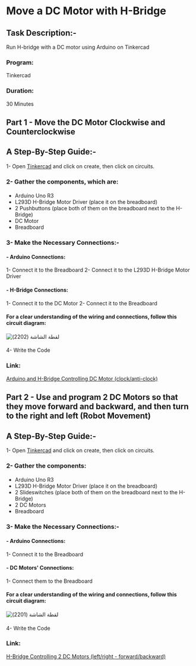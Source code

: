 # Move a DC Motor with H-Bridge
## Task Description:- 
Run H-bridge with a DC motor using Arduino on Tinkercad
#### 
### Program:
Tinkercad
#### 
### Duration:
30 Minutes
#### 
## Part 1 - Move the DC Motor Clockwise and Counterclockwise 
#### 
## A Step-By-Step Guide:-
1- Open [Tinkercad](https://www.tinkercad.com/) and click on create, then click on circuits.
#### 
### 2- Gather the components, which are:
#### 
- Arduino Uno R3
- L293D H-Bridge Motor Driver (place it on the breadboard)
- 2 Pushbuttons (place both of them on the breadboard next to the H-Bridge)
- DC Motor
- Breadboard
#### 
### 3- Make the Necessary Connections:-
#### 
#### - Arduino Connections:
1- Connect it to the Breadboard
2- Connect it to the L293D H-Bridge Motor Driver
#### 
#### - H-Bridge Connections:
1- Connect it to the DC Motor
2- Connect it to the Breadboard
####
#### For a clear understanding of the wiring and connections, follow this circuit diagram:
#### 
![‏‏لقطة الشاشة (2202)](https://github.com/user-attachments/assets/63b9e69f-3acb-42b4-bec7-15393f7af54b)
####
4- Write the Code
#### 
### Link:
[Arduino and H-Bridge Controlling DC Motor (clock/anti-clock)](https://www.tinkercad.com/things/ekcbrObkjsZ-arduino-and-h-bridge-controlling-dc-motor-clockanti-clock)
#### 
## Part 2 - Use and program 2 DC Motors so that they move forward and backward, and then turn to the right and left (Robot Movement)
#### 
## A Step-By-Step Guide:-
1- Open [Tinkercad](https://www.tinkercad.com/) and click on create, then click on circuits.
#### 
### 2- Gather the components:
#### 
- Arduino Uno R3
- L293D H-Bridge Motor Driver (place it on the breadboard)
- 2 Slideswitches (place both of them on the breadboard next to the H-Bridge)
- 2 DC Motors
- Breadboard
#### 
### 3- Make the Necessary Connections:-
#### 
#### - Arduino Connections:
1- Connect it to the Breadboard
####
#### - DC Motors' Connections:
1- Connect them to the Breadboard
#### 
#### For a clear understanding of the wiring and connections, follow this circuit diagram:
#### 
![‏‏لقطة الشاشة (2201)](https://github.com/user-attachments/assets/2997bab6-faad-4bbb-b4ee-ea1cc55a0806)
####
4- Write the Code
#### 
### Link:
[H-Bridge Controlling 2 DC Motors (left/right - forward/backward)](https://www.tinkercad.com/things/01jYXr3Pisy-h-bridge-controlling-2-dc-motors-leftright-forwardbackward)
#### 
